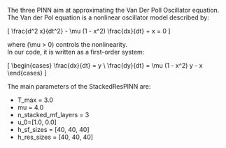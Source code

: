The three PINN aim at approximating the Van Der Poll Oscillator equation.
The Van der Pol equation is a nonlinear oscillator model described by:

\[
\frac{d^2 x}{dt^2} - \mu (1 - x^2) \frac{dx}{dt} + x = 0
\]

where \(\mu > 0\) controls the nonlinearity.  
In our code, it is written as a first-order system:

\[
\begin{cases}
\frac{dx}{dt} = y \\
\frac{dy}{dt} = \mu (1 - x^2) y - x
\end{cases}
\]

The main parameters of the StackedResPINN are:
- T_max = 3.0
- mu = 4.0
- n_stacked_mf_layers = 3
- u_0=[1.0, 0.0]
- h_sf_sizes = [40, 40, 40]
- h_res_sizes = [40, 40, 40]
